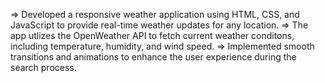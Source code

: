 => Developed a responsive weather application using HTML, CSS, and JavaScript to provide real-time weather updates for any location. 
=> The app utlizes the OpenWeather API to fetch current weather conditons, including temperature, humidity, and wind speed. 
=> Implemented smooth transitions and animations to enhance the user experience during the search process.
